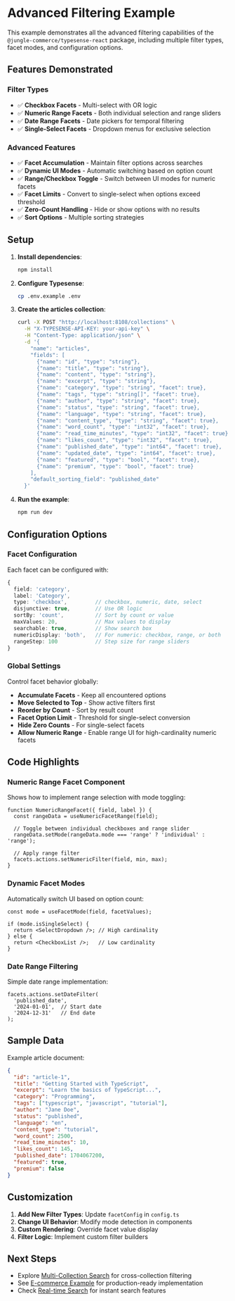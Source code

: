 # Advanced Filtering Example

This example demonstrates all the advanced filtering capabilities of the `@jungle-commerce/typesense-react` package, including multiple filter types, facet modes, and configuration options.

## Features Demonstrated

### Filter Types
- ✅ **Checkbox Facets** - Multi-select with OR logic
- ✅ **Numeric Range Facets** - Both individual selection and range sliders
- ✅ **Date Range Facets** - Date pickers for temporal filtering
- ✅ **Single-Select Facets** - Dropdown menus for exclusive selection

### Advanced Features
- ✅ **Facet Accumulation** - Maintain filter options across searches
- ✅ **Dynamic UI Modes** - Automatic switching based on option count
- ✅ **Range/Checkbox Toggle** - Switch between UI modes for numeric facets
- ✅ **Facet Limits** - Convert to single-select when options exceed threshold
- ✅ **Zero-Count Handling** - Hide or show options with no results
- ✅ **Sort Options** - Multiple sorting strategies

## Setup

1. **Install dependencies**:
   ```bash
   npm install
   ```

2. **Configure Typesense**:
   ```bash
   cp .env.example .env
   ```

3. **Create the articles collection**:
   ```bash
   curl -X POST "http://localhost:8108/collections" \
     -H "X-TYPESENSE-API-KEY: your-api-key" \
     -H "Content-Type: application/json" \
     -d '{
       "name": "articles",
       "fields": [
         {"name": "id", "type": "string"},
         {"name": "title", "type": "string"},
         {"name": "content", "type": "string"},
         {"name": "excerpt", "type": "string"},
         {"name": "category", "type": "string", "facet": true},
         {"name": "tags", "type": "string[]", "facet": true},
         {"name": "author", "type": "string", "facet": true},
         {"name": "status", "type": "string", "facet": true},
         {"name": "language", "type": "string", "facet": true},
         {"name": "content_type", "type": "string", "facet": true},
         {"name": "word_count", "type": "int32", "facet": true},
         {"name": "read_time_minutes", "type": "int32", "facet": true},
         {"name": "likes_count", "type": "int32", "facet": true},
         {"name": "published_date", "type": "int64", "facet": true},
         {"name": "updated_date", "type": "int64", "facet": true},
         {"name": "featured", "type": "bool", "facet": true},
         {"name": "premium", "type": "bool", "facet": true}
       ],
       "default_sorting_field": "published_date"
     }'
   ```

4. **Run the example**:
   ```bash
   npm run dev
   ```

## Configuration Options

### Facet Configuration

Each facet can be configured with:

```typescript
{
  field: 'category',
  label: 'Category',
  type: 'checkbox',         // checkbox, numeric, date, select
  disjunctive: true,        // Use OR logic
  sortBy: 'count',          // Sort by count or value
  maxValues: 20,            // Max values to display
  searchable: true,         // Show search box
  numericDisplay: 'both',   // For numeric: checkbox, range, or both
  rangeStep: 100            // Step size for range sliders
}
```

### Global Settings

Control facet behavior globally:

- **Accumulate Facets** - Keep all encountered options
- **Move Selected to Top** - Show active filters first
- **Reorder by Count** - Sort by result count
- **Facet Option Limit** - Threshold for single-select conversion
- **Hide Zero Counts** - For single-select facets
- **Allow Numeric Range** - Enable range UI for high-cardinality numeric facets

## Code Highlights

### Numeric Range Facet Component

Shows how to implement range selection with mode toggling:

```tsx
function NumericRangeFacet({ field, label }) {
  const rangeData = useNumericFacetRange(field);
  
  // Toggle between individual checkboxes and range slider
  rangeData.setMode(rangeData.mode === 'range' ? 'individual' : 'range');
  
  // Apply range filter
  facets.actions.setNumericFilter(field, min, max);
}
```

### Dynamic Facet Modes

Automatically switch UI based on option count:

```tsx
const mode = useFacetMode(field, facetValues);

if (mode.isSingleSelect) {
  return <SelectDropdown />; // High cardinality
} else {
  return <CheckboxList />;   // Low cardinality
}
```

### Date Range Filtering

Simple date range implementation:

```tsx
facets.actions.setDateFilter(
  'published_date',
  '2024-01-01',  // Start date
  '2024-12-31'   // End date
);
```

## Sample Data

Example article document:

```json
{
  "id": "article-1",
  "title": "Getting Started with TypeScript",
  "excerpt": "Learn the basics of TypeScript...",
  "category": "Programming",
  "tags": ["typescript", "javascript", "tutorial"],
  "author": "Jane Doe",
  "status": "published",
  "language": "en",
  "content_type": "tutorial",
  "word_count": 2500,
  "read_time_minutes": 10,
  "likes_count": 145,
  "published_date": 1704067200,
  "featured": true,
  "premium": false
}
```

## Customization

1. **Add New Filter Types**: Update `facetConfig` in `config.ts`
2. **Change UI Behavior**: Modify mode detection in components
3. **Custom Rendering**: Override facet value display
4. **Filter Logic**: Implement custom filter builders

## Next Steps

- Explore [Multi-Collection Search](../multi-collection) for cross-collection filtering
- See [E-commerce Example](../ecommerce) for production-ready implementation
- Check [Real-time Search](../realtime-search) for instant search features